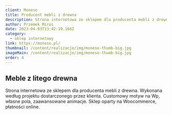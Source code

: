 ```yaml
---
client: Moneso
title: Producent mebli z drewna
description: Strona internetowa ze sklepem dla producenta mebli z drewna. Wykonana według projektu dostarczonego przez klienta. Customowy motyw na Wp, własne pola, zaawansowane animacje. Sklep oparty na Woocommerce, płatności online.
author: Przemek Miros
date: 2023-04-03T13:42:19.166Z
category:
  - sklep internetowy
link: https://moneso.pl/
thumbnail: /content/realizacje/img/moneso-thumb-big.jpg
imageMain: /content/realizacje/img/moneso-thumb-big.jpg
order: 4 
---
```


## Meble z litego drewna

Strona internetowa ze sklepem dla producenta mebli z drewna. Wykonana według projektu dostarczonego przez klienta. Customowy motyw na Wp, własne pola, zaawansowane animacje. Sklep oparty na Woocommerce, płatności online.